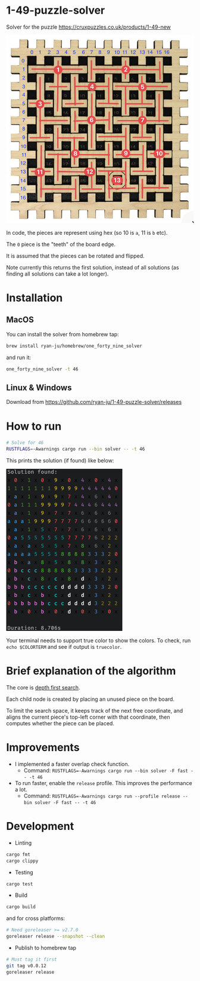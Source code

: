 # 1-49-puzzle-solver

Solver for the puzzle https://cruxpuzzles.co.uk/products/1-49-new

![](./docs/image.png)

In code, the pieces are represent using hex (so 10 is `a`, 11 is `b` etc).

The `0` piece is the "teeth" of the board edge.

It is assumed that the pieces can be rotated and flipped.

Note currently this returns the first solution, instead of all solutions (as finding all solutions can take a lot
longer).

# Installation

## MacOS
You can install the solver from homebrew tap:

```bash
brew install ryan-ju/homebrew/one_forty_nine_solver
```

and run it:

```bash
one_forty_nine_solver -t 46
```

## Linux & Windows

Download from https://github.com/ryan-ju/1-49-puzzle-solver/releases

# How to run

```bash
# Solve for 46
RUSTFLAGS=-Awarnings cargo run --bin solver -- -t 46
```

This prints the solution (if found) like below:

![img.png](docs/solution.png)

Your terminal needs to support true color to show the colors. To check, run `echo $COLORTERM` and see if output is
`truecolor`.

# Brief explanation of the algorithm

The core is [depth first search](https://en.wikipedia.org/wiki/Depth-first_search).

Each child node is created by placing an unused piece on the board.

To limit the search space, it keeps track of the next free coordinate, and aligns the current piece's top-left corner
with that coordinate, then computes whether the piece can be placed.

# Improvements

* I implemented a faster overlap check function.  
  * Command: `RUSTFLAGS=-Awarnings cargo run --bin solver -F fast -- -t 46`
* To run faster, enable the `release` profile.  This improves the performance a lot.
  * Command: `RUSTFLAGS=-Awarnings cargo run --profile release --bin solver -F fast -- -t 46`

# Development

* Linting

```bash
cargo fmt
cargo clippy
```

* Testing

```bash
cargo test
```

* Build

```bash
cargo build
```

and for cross platforms:

```bash
# Need goreleaser >= v2.7.0
goreleaser release --snapshot --clean
```

* Publish to homebrew tap

```bash
# Must tag it first
git tag v0.0.12
goreleaser release
```
